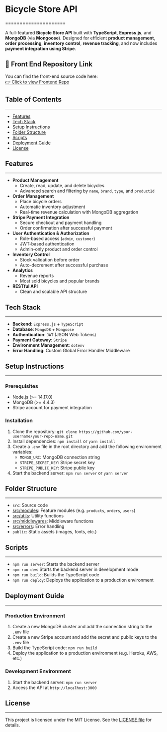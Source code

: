 # Bicycle Store API

=====================

A full-featured **Bicycle Store API** built with **TypeScript**, **Express.js**, and **MongoDB** (via **Mongoose**). Designed for efficient **product management**, **order processing**, **inventory control**, **revenue tracking**, and now includes **payment integration using Stripe**.

## 🔗 Front End Repository Link

You can find the front-end source code here:  
[👉 Click to view Frontend Repo](https://github.com/mdsohelrana-contact/premium-bicycle-store-client-)

## Table of Contents

---

- [Features](#features)
- [Tech Stack](#tech-stack)
- [Setup Instructions](#setup-instructions)
- [Folder Structure](#folder-structure)
- [Scripts](#scripts)
- [Deployment Guide](#deployment-guide)
- [License](#license)

## Features

---

- **Product Management**
  - Create, read, update, and delete bicycles
  - Advanced search and filtering by `name`, `brand`, `type`, and `productId`
- **Order Management**
  - Place bicycle orders
  - Automatic inventory adjustment
  - Real-time revenue calculation with MongoDB aggregation
- **Stripe Payment Integration**
  - Secure checkout and payment handling
  - Order confirmation after successful payment
- **User Authentication & Authorization**
  - Role-based access (`admin`, `customer`)
  - JWT-based authentication
  - Admin-only product and order control
- **Inventory Control**
  - Stock validation before order
  - Auto-decrement after successful purchase
- **Analytics**
  - Revenue reports
  - Most sold bicycles and popular brands
- **RESTful API**
  - Clean and scalable API structure

## Tech Stack

---

- **Backend**: `Express.js` + `TypeScript`
- **Database**: `MongoDB` + `Mongoose`
- **Authentication**: `JWT` (JSON Web Tokens)
- **Payment Gateway**: `Stripe`
- **Environment Management**: `dotenv`
- **Error Handling**: Custom Global Error Handler Middleware

## Setup Instructions

---

### Prerequisites

- Node.js (>= 14.17.0)
- MongoDB (>= 4.4.3)
- Stripe account for payment integration

### Installation

1. Clone the repository: `git clone https://github.com/your-username/your-repo-name.git`
2. Install dependencies: `npm install` or `yarn install`
3. Create a `.env` file in the root directory and add the following environment variables:
   - `MONGO_URI`: MongoDB connection string
   - `STRIPE_SECRET_KEY`: Stripe secret key
   - `STRIPE_PUBLIC_KEY`: Stripe public key
4. Start the backend server: `npm run server` or `yarn server`

## Folder Structure

---

- `src`: Source code
- [src/modules](cci:7://file:///e:/RANA/Projects/Level-2/BackEnd/Assignments/Assignment-2/src/modules:0:0-0:0): Feature modules (e.g. `products`, `orders`, `users`)
- [src/utils](cci:7://file:///e:/RANA/Projects/Level-2/BackEnd/Assignments/Assignment-2/src/utils:0:0-0:0): Utility functions
- [src/middlewares](cci:7://file:///e:/RANA/Projects/Level-2/BackEnd/Assignments/Assignment-2/src/middlewares:0:0-0:0): Middleware functions
- [src/errors](cci:7://file:///e:/RANA/Projects/Level-2/BackEnd/Assignments/Assignment-2/src/errors:0:0-0:0): Error handling
- `public`: Static assets (images, fonts, etc.)

## Scripts

---

- `npm run server`: Starts the backend server
- `npm run dev`: Starts the backend server in development mode
- `npm run build`: Builds the TypeScript code
- `npm run deploy`: Deploys the application to a production environment

## Deployment Guide

---

### Production Environment

1. Create a new MongoDB cluster and add the connection string to the `.env` file
2. Create a new Stripe account and add the secret and public keys to the `.env` file
3. Build the TypeScript code: `npm run build`
4. Deploy the application to a production environment (e.g. Heroku, AWS, etc.)

### Development Environment

1. Start the backend server: `npm run server`
2. Access the API at `http://localhost:3000`

## License

---

This project is licensed under the MIT License. See the [LICENSE file](LICENSE) for details.

